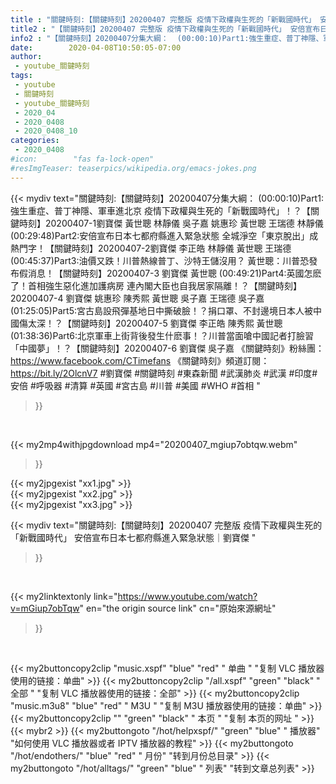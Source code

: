 ```yaml
---
title : "關鍵時刻:【關鍵時刻】20200407 完整版 疫情下政權與生死的「新戰國時代」 安倍宣布日本七都府縣進入緊急狀態｜劉寶傑 "
title2 : "【關鍵時刻】20200407 完整版 疫情下政權與生死的「新戰國時代」 安倍宣布日本七都府縣進入緊急狀態｜劉寶傑 "
info2 : "【關鍵時刻】20200407分集大綱：  (00:00:10)Part1:強生重症、普丁神隱、軍車進北京 疫情下政權與生死的「新戰國時代」！？【關鍵時刻】20200407-1劉寶傑 黃世聰 林靜儀 吳子嘉 姚惠珍 黃世聰 王瑞德 林靜儀  (00:29:48)Part2:安倍宣布日本七都府縣進入緊急狀態 全城淨空「東京脫出」成熱門字！【關鍵時刻】20200407-2劉寶傑 李正皓 林靜儀 黃世聰 王瑞德  (00:45:37)Part3:油價又跌！川普熱線普丁、沙特王儲沒用？ 黃世聰：川普恐發布假消息！【關鍵時刻】20200407-3 劉寶傑 黃世聰  (00:49:21)Part4:英國怎麽了！首相強生惡化進加護病房 連內閣大臣也自我居家隔離！？【關鍵時刻】20200407-4 劉寶傑 姚惠珍 陳秀熙 黃世聰 吳子嘉 王瑞德 吳子嘉  (01:25:05)Part5:宮古島設飛彈基地日中撕破臉！？捐口罩、不封邊境日本人被中國傷太深！？【關鍵時刻】20200407-5 劉寶傑 李正皓 陳秀熙 黃世聰  (01:38:36)Part6:北京軍車上街背後發生什麽事！？川普當面嗆中國記者打臉習「中國夢」！？【關鍵時刻】20200407-6 劉寶傑 吳子嘉  《關鍵時刻》粉絲團：https://www.facebook.com/CTimefans 《關鍵時刻》頻道訂閱：https://bit.ly/2OlcnV7  #劉寶傑 #關鍵時刻 #東森新聞 #武漢肺炎 #武漢 #印度#安倍 #呼吸器 #清算 #英國 #宮古島 #川普 #美國 #WHO #首相 "
date:        2020-04-08T10:50:05-07:00
author:
 - youtube_關鍵時刻
tags:
 - youtube
 - 關鍵時刻
 - youtube_關鍵時刻
 - 2020_04
 - 2020_0408
 - 2020_0408_10
categories:
 - 2020_0408
#icon:        "fas fa-lock-open"
#resImgTeaser: teaserpics/wikipedia.org/emacs-jokes.png
---
```


{{< mydiv text="關鍵時刻:【關鍵時刻】20200407分集大綱：  (00:00:10)Part1:強生重症、普丁神隱、軍車進北京 疫情下政權與生死的「新戰國時代」！？【關鍵時刻】20200407-1劉寶傑 黃世聰 林靜儀 吳子嘉 姚惠珍 黃世聰 王瑞德 林靜儀  (00:29:48)Part2:安倍宣布日本七都府縣進入緊急狀態 全城淨空「東京脫出」成熱門字！【關鍵時刻】20200407-2劉寶傑 李正皓 林靜儀 黃世聰 王瑞德  (00:45:37)Part3:油價又跌！川普熱線普丁、沙特王儲沒用？ 黃世聰：川普恐發布假消息！【關鍵時刻】20200407-3 劉寶傑 黃世聰  (00:49:21)Part4:英國怎麽了！首相強生惡化進加護病房 連內閣大臣也自我居家隔離！？【關鍵時刻】20200407-4 劉寶傑 姚惠珍 陳秀熙 黃世聰 吳子嘉 王瑞德 吳子嘉  (01:25:05)Part5:宮古島設飛彈基地日中撕破臉！？捐口罩、不封邊境日本人被中國傷太深！？【關鍵時刻】20200407-5 劉寶傑 李正皓 陳秀熙 黃世聰  (01:38:36)Part6:北京軍車上街背後發生什麽事！？川普當面嗆中國記者打臉習「中國夢」！？【關鍵時刻】20200407-6 劉寶傑 吳子嘉  《關鍵時刻》粉絲團：https://www.facebook.com/CTimefans 《關鍵時刻》頻道訂閱：https://bit.ly/2OlcnV7  #劉寶傑 #關鍵時刻 #東森新聞 #武漢肺炎 #武漢 #印度#安倍 #呼吸器 #清算 #英國 #宮古島 #川普 #美國 #WHO #首相 "
>}}
<br>


{{< my2mp4withjpgdownload mp4="20200407_mgiup7obtqw.webm"
>}}

{{< my2jpgexist "xx1.jpg" >}}<br>
{{< my2jpgexist "xx2.jpg" >}}<br>
{{< my2jpgexist "xx3.jpg" >}}<br>



{{< mydiv text="關鍵時刻:【關鍵時刻】20200407 完整版 疫情下政權與生死的「新戰國時代」 安倍宣布日本七都府縣進入緊急狀態｜劉寶傑 "
>}}
<br>

{{< my2linktextonly link="https://www.youtube.com/watch?v=mGiup7obTqw"
en="the origin source link" cn="原始來源網址"
>}}


<br>

{{< my2buttoncopy2clip "music.xspf"        "blue"   "red"    " 单曲 "  "复制 VLC 播放器使用的链接：单曲" >}} {{< my2buttoncopy2clip "/all.xspf"         "green"  "black"  " 全部 "  "复制 VLC 播放器使用的链接：全部" >}} {{< my2buttoncopy2clip "music.m3u8"        "blue"   "red"    " M3U  "    "复制 M3U 播放器使用的链接：单曲" >}} {{< my2buttoncopy2clip ""                  "green"  "black"  " 本页 "    "复制 本页的网址 " >}} {{< mybr2 >}} {{< my2buttongoto      "/hot/helpxspf/"    "green"  "blue"   " 播放器" "如何使用 VLC 播放器或者 IPTV 播放器的教程" >}} {{< my2buttongoto      "/hot/endothers/"   "blue"   "red"    " 月份"   "转到月份总目录" >}} {{< my2buttongoto      "/hot/alltags/"     "green"  "blue"   " 列表"   "转到文章总列表" >}} 
